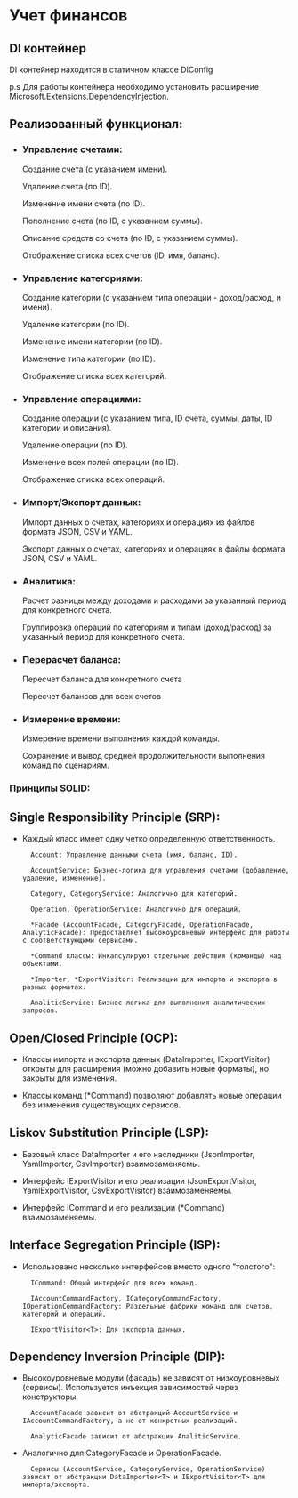 # Учет финансов 

## DI контейнер
DI контейнер находится в статичном классе DIConfig

p.s Для работы контейнера необходимо установить расширение Microsoft.Extensions.DependencyInjection.

## Реализованный функционал:

- ### Управление счетами:

    Создание счета (с указанием имени).

    Удаление счета (по ID).

    Изменение имени счета (по ID).

    Пополнение счета (по ID, с указанием суммы).

    Списание средств со счета (по ID, с указанием суммы).

    Отображение списка всех счетов (ID, имя, баланс).

- ### Управление категориями:

    Создание категории (с указанием типа операции - доход/расход, и имени).
    
    Удаление категории (по ID).
    
    Изменение имени категории (по ID).
    
    Изменение типа категории (по ID).
    
    Отображение списка всех категорий.

- ### Управление операциями:

    Создание операции (с указанием типа, ID счета, суммы, даты, ID категории и описания).
    
    Удаление операции (по ID).
    
    Изменение всех полей операции (по ID).
    
    Отображение списка всех операций.

- ### Импорт/Экспорт данных:

    Импорт данных о счетах, категориях и операциях из файлов формата JSON, CSV и YAML.
    
    Экспорт данных о счетах, категориях и операциях в файлы формата JSON, CSV и YAML.

- ### Аналитика:

    Расчет разницы между доходами и расходами за указанный период для конкретного счета.
    
    Группировка операций по категориям и типам (доход/расход) за указанный период для конкретного счета.

- ### Перерасчет баланса:

    Пересчет баланса для конкретного счета
    
    Пересчет балансов для всех счетов

- ### Измерение времени:

    Измерение времени выполнения каждой команды.
    
    Сохранение и вывод средней продолжительности выполнения команд по сценариям.

### Принципы SOLID:

## Single Responsibility Principle (SRP):

- Каждый класс имеет одну четко определенную ответственность.

        Account: Управление данными счета (имя, баланс, ID).
        
        AccountService: Бизнес-логика для управления счетами (добавление, удаление, изменение).
        
        Category, CategoryService: Аналогично для категорий.
        
        Operation, OperationService: Аналогично для операций.
        
        *Facade (AccountFacade, CategoryFacade, OperationFacade, AnalyticFacade): Предоставляет высокоуровневый интерфейс для работы с соответствующими сервисами.
        
        *Command классы: Инкапсулируют отдельные действия (команды) над объектами.
        
        *Importer, *ExportVisitor: Реализации для импорта и экспорта в разных форматах.
        
        AnaliticService: Бизнес-логика для выполнения аналитических запросов.

## Open/Closed Principle (OCP):

- Классы импорта и экспорта данных (DataImporter<T>, IExportVisitor<T>) открыты для расширения (можно добавить новые форматы), но закрыты для изменения.

- Классы команд (*Command) позволяют добавлять новые операции без изменения существующих сервисов.

## Liskov Substitution Principle (LSP):

- Базовый класс DataImporter<T> и его наследники (JsonImporter<T>, YamlImporter<T>, CsvImporter<T>) взаимозаменяемы.

- Интерфейс IExportVisitor<T> и его реализации (JsonExportVisitor<T>, YamlExportVisitor<T>, CsvExportVisitor<T>) взаимозаменяемы.

- Интерфейс ICommand и его реализации (*Command) взаимозаменяемы.

## Interface Segregation Principle (ISP):

- Использовано несколько интерфейсов вместо одного "толстого":
        
        ICommand: Общий интерфейс для всех команд.
        
        IAccountCommandFactory, ICategoryCommandFactory, IOperationCommandFactory: Раздельные фабрики команд для счетов, категорий и операций.
        
        IExportVisitor<T>: Для экспорта данных.

## Dependency Inversion Principle (DIP):

- Высокоуровневые модули (фасады) не зависят от низкоуровневых (сервисы). Используется инъекция зависимостей через конструкторы.

        AccountFacade зависит от абстракций AccountService и IAccountCommandFactory, а не от конкретных реализаций.
        
        AnalyticFacade зависит от абстракции AnaliticService.

- Аналогично для CategoryFacade и OperationFacade.

        Сервисы (AccountService, CategoryService, OperationService) зависят от абстракции DataImporter<T> и IExportVisitor<T> для импорта/экспорта.
